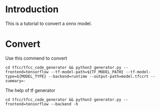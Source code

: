 # Introduction
This is a tutorial to convert a onnx model.

# Convert

Use this commend to convert

`cd tfcc/tfcc_code_generator && python3 generator.py --frontend=tensorflow --tf-model-path=${TF_MODEL_PATH} --tf-model-type=${MODEL_TYPE} --backend=runtime --output-path=model.tfccrt --summary=-`

The help of tf generator

`cd tfcc/tfcc_code_generator && python3 generator.py --frontend=tensorflow --backend -h`
# 